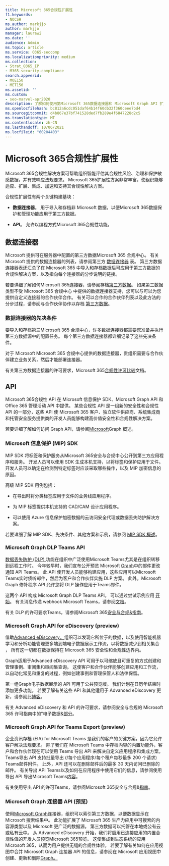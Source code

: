 ```yaml
---
title: Microsoft 365合规性扩展性
f1.keywords:
- NOCSH
ms.author: markjjo
author: markjjo
manager: laurawi
ms.date: ''
audience: Admin
ms.topic: article
ms.service: O365-seccomp
ms.localizationpriority: medium
ms.collection:
- Strat_O365_IP
- M365-security-compliance
search.appverid:
- MOE150
- MET150
ms.assetid: ''
ms.custom:
- seo-marvel-apr2020
description: 了解如何使用第Microsoft 365数据连接器和 Microsoft Graph API 扩展合规性解决方案。
ms.openlocfilehash: bc812a6cdc051daf64b14f60db32f360ceee7bd4
ms.sourcegitcommit: d4b867e37bf741528ded7fb289e4f6847228d2c5
ms.translationtype: MT
ms.contentlocale: zh-CN
ms.lasthandoff: 10/06/2021
ms.locfileid: "60204403"
---
```

# <a name="microsoft-365-compliance-extensibility"></a>Microsoft 365合规性扩展性

Microsoft 365合规性解决方案可帮助组织智能评估其合规性风险、治理和保护敏感数据，并有效响应法规要求。 Microsoft 365扩展性方案非常丰富，使组织能够适应、扩展、集成、加速和支持其合规性解决方案。

合规性扩展性有两个关键构建基块：

- **数据连接器**。 用于导入和存档非 Microsoft 数据，以便Microsoft 365数据保护和管理功能应用于第三方数据。

- **API**。 允许以编程方式Microsoft 365合规性功能。

## <a name="data-connectors"></a>数据连接器

Microsoft 提供可在服务器中配置的第三方数据Microsoft 365 合规中心。 有关 Microsoft 提供的数据连接器的列表，请参阅第三方 [数据连接器](archiving-third-party-data.md#third-party-data-connectors) 表。 第三方数据连接器表还汇总了在 Microsoft 365 中导入和存档数据后可应用于第三方数据的合规性解决方案，以及指向每个连接器的分步说明的链接。

若要详细了解如何Microsoft 365连接器，请参阅存档[第三方数据](archiving-third-party-data.md)。 如果第三数据类型不受 Microsoft 365 合规中心 中提供的数据连接器支持，您可以与可以为您提供自定义连接器的合作伙伴合作。 有关可以合作的合作伙伴列表以及此方法的分步过程，请参阅与合作伙伴协作以存档 [第三方数据](work-with-partner-to-archive-third-party-data.md)。

### <a name="prerequisites-for-data-connectors"></a>数据连接器的先决条件

要导入和存档第三Microsoft 365 合规中心，许多数据连接器都需要您准备并执行第三方数据源中的配置任务。 每个第三方数据连接器都详细记录了这些先决条件。

对于 Microsoft Microsoft 365 合规中心提供的数据连接器，贵组织需要与合作伙伴建立业务关系，然后才能部署连接器。

有关第三方数据连接器的许可要求，Microsoft 365[合规性许可比较](/office365/servicedescriptions/downloads/microsoft-365-compliance-licensing-comparison.xlsx)文档。

## <a name="apis"></a>API

Microsoft 365合规性 API 在 Microsoft 信息保护 SDK、Microsoft Graph API 和 Office 365 管理活动 API 中提供。 某些合规性 API 是一组新的安全性和合规性 API 的一部分，这些 API 使 Microsoft 365 客户、独立软件供应商、系统集成商和托管安全服务提供商的开发人员能够构建高价值安全性和合规性解决方案。

若要详细了解如何访问 Graph API，请参阅[Microsoft](/graph/overview)Graph 概述。

### <a name="microsoft-information-protection-mip-sdk"></a>Microsoft 信息保护 (MIP) SDK

MIP SDK 将标签和保护服务从Microsoft 365安全与合规中心公开到第三方应用程序和服务。 开发人员可以使用 SDK 生成本机支持，以将标签和保护应用于文件。 开发人员可以确定在检测到特定标签时应该采取哪些操作，以及 MIP 加密信息的原因。

高级 MIP SDK 用例包括：

- 在导出时将分类标签应用于文件的业务线应用程序。

- 为 MIP 标签提供本机支持的 CAD/CAM 设计应用程序。

- 可以使用 Azure 信息保护加密数据的云访问安全代理或数据丢失防护解决方案。

若要详细了解 MIP SDK、先决条件、其他方案和示例，请参阅 [MIP SDK 概述](/information-protection/develop/overview)。

### <a name="microsoft-graph-api-for-teams-dlp"></a>Microsoft Graph DLP Teams API

[数据丢失防护 (DLP) ](dlp-microsoft-teams.md)功能在组织中广泛使用Microsoft Teams尤其是在组织转移到远程工作时。 今年较早时，我们宣布公开预览 Microsoft [Graph](https://developer.microsoft.com/graph/blogs/announcing-change-notifications-for-microsoft-teams-messages/)中的邮件更改通知 API Teams。 此 API 使开发人员能够构建应用，这些应用可以Microsoft Teams实时侦听邮件，然后为客户和合作伙伴实施 DLP 方案。 此外，Microsoft Graph 修补程序 API 允许您将 DLP 操作应用于Teams邮件。

这两个 API 构成 Microsoft Graph DLP Teams API。 可以通过尝试示例应用 [开始](https://github.com/microsoftgraph/csharp-webhook-with-resource-data)。 有关消息传递 webhook Microsoft Teams，请参阅[文档](/graph/api/subscription-post-subscriptions)。

有关 DLP 的许可要求Teams，请参阅Microsoft 365[安全与合规&指南](/office365/servicedescriptions/microsoft-365-service-descriptions/microsoft-365-tenantlevel-services-licensing-guidance/microsoft-365-security-compliance-licensing-guidance#communication-data-loss-prevention-for-teams)。

### <a name="microsoft-graph-api-for-ediscovery-preview"></a>Microsoft Graph API for eDiscovery (preview) 

借助[Advanced eDiscovery，](overview-ediscovery-20.md)组织可以发现它所位于的数据，以及使用智能机器学习和分析功能管理更多端到端电子数据展示工作流，以将数据减少到相关集合 ， 所有这一切都在数据保持在 Microsoft 365 安全性和合规性边界内。

Graph适用于Advanced eDiscovery API 可用于以可缩放且可重复的方式创建和管理事例、审阅集和审阅集查询。 这使客户和合作伙伴能够创建应用和工作流，以自动化常见和重复的过程，例如创建事例和管理保管人和法律保留。

第一组Graph电子数据展示的 API 可用于公共预览版。 我们计划在日历年结束时添加更多功能。 若要了解有关这些 API 和其他适用于 Advanced eDiscovery 更新，请参阅此[博客](https://aka.ms/Ignite2020AeDAA)。

有关 Advanced eDiscovery 和 API 的许可要求，请参阅安全与合规的 Microsoft 365 许可指南中的"电子数据&[部分](/office365/servicedescriptions/microsoft-365-service-descriptions/microsoft-365-tenantlevel-services-licensing-guidance/microsoft-365-security-compliance-licensing-guidance#ediscovery)。

### <a name="microsoft-graph-api-for-teams-export-preview"></a>Microsoft Graph API for Teams Export (preview) 

企业资讯存档 (EIA) for Microsoft Teams 是我们的客户的关键方案，因为它允许客户解决法规要求。 除了我们在 Microsoft Teams 中存档内容的内置功能外，客户和合作伙伴现在可以使用 Teams 导出 API 来解决自定义应用程序和集成方案。 Teams导出 API 支持批量导出 (/每个应用程序/每个租户每秒最多 200 个请求) Teams邮件附件。 此外，API 还可以在删除邮件后的最多 30 天内访问已删除的邮件。 有关导出 API Teams以及如何在应用程序中使用它们的信息，请参阅使用导出 API 导出Microsoft Teams[内容](/microsoftteams/export-teams-content)。

有关使用导出 API 的许可Teams，请参阅Microsoft 365安全与合规&[指南](/office365/servicedescriptions/microsoft-365-service-descriptions/microsoft-365-tenantlevel-services-licensing-guidance/microsoft-365-security-compliance-licensing-guidance)。

### <a name="microsoft-graph-connector-apis-preview"></a>Microsoft Graph 连接器 API (预览) 

使用[Microsoft Graph](/microsoftsearch/connectors-overview)连接器，组织可以索引第三方数据，以便数据显示在Microsoft 搜索结果中。 此功能扩展了 Microsoft 365 生产力应用中可搜索的内容源类型以及 Microsoft 更广泛的数据源。 第三方数据可以托管在本地或公有云或私有云中。 从 Advanced eDiscovery 开始，我们将启用已连接应用的内置合规性值的开发人员预览Microsoft 365预览。 这使集成到生态系统的应用Microsoft 365，从而为用户提供无缝的合规性体验。 若要了解有关如何在应用视图中合并 Microsoft Graph 连接器 API 的信息，请参阅在 Microsoft 应用视图中创建、更新和删除[Graph。](/graph/search-index-manage-connections)

